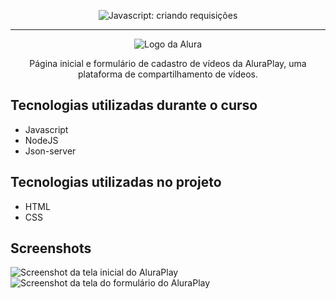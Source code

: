<p align="center"> <img src="https://imgur.com/J3hD21O.png" alt="Javascript: criando requisições"> </p>

<hr>

<p align="center"> <img src="https://github.com/MonicaHillman/aluraplay-requisicoes/blob/main/img/logo.png" alt="Logo da Alura"> </p>
<p align="center">Página inicial e formulário de cadastro de vídeos da AluraPlay, uma plataforma de compartilhamento de vídeos.</p>

## Tecnologias utilizadas durante o curso
* Javascript
* NodeJS
* Json-server

## Tecnologias utilizadas no projeto
* HTML
* CSS

## Screenshots
![Screenshot da tela inicial do AluraPlay](https://imgur.com/aymxEsh.png)
![Screenshot da tela do formulário do AluraPlay](https://imgur.com/ShNADf2.png)


<!--1) npm init -y
    2) npm install json-server
    3) Set-ExecutionPolicy RemoteSigned -Scope currentUser :A
    4) json-server --watch db.json 
    
    toda vez que abrir o projeto
    1) cd url/caminho/do/projeto
    2) json-server --watch db.json-->

<!--Para procurar um termo digitamos o localhost/usuario?q=()...)-->

